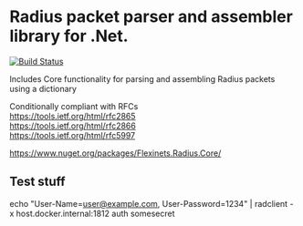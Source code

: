 # Radius packet parser and assembler library for .Net.

[![Build Status](https://tikali.visualstudio.com/Flexinets.Radius/_apis/build/status/vforteli.Flexinets.Radius.Core?branchName=master)](https://tikali.visualstudio.com/Flexinets.Radius/_build/latest?definitionId=1&branchName=master)

Includes Core functionality for parsing and assembling Radius packets using a dictionary

Conditionally compliant with RFCs  
https://tools.ietf.org/html/rfc2865  
https://tools.ietf.org/html/rfc2866  
https://tools.ietf.org/html/rfc5997

https://www.nuget.org/packages/Flexinets.Radius.Core/

## Test stuff

echo "User-Name=user@example.com, User-Password=1234" | radclient -x host.docker.internal:1812 auth somesecret
